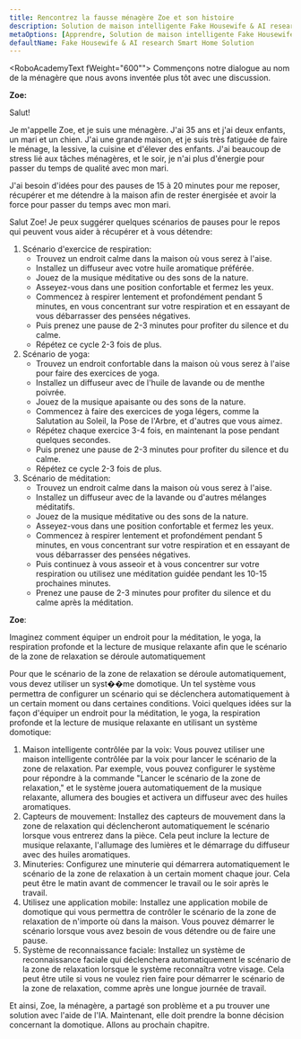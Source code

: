 ```yaml
---
title: Rencontrez la fausse ménagère Zoe et son histoire
description: Solution de maison intelligente Fake Housewife & AI research
metaOptions: [Apprendre, Solution de maison intelligente Fake Housewife & AI research]
defaultName: Fake Housewife & AI research Smart Home Solution
---
```


<LessonImages imageClasses="mb"  src='fake-housewife-and-ai-research-smart-home-solution/lesson-2-banner.png' alt="fake housewife ai" />

<RoboAcademyText fWeight="600"">
Commençons notre dialogue au nom de la ménagère que nous avons inventée plus tôt avec une discussion.
</RoboAcademyText>

<RoboAcademyDialog >

**Zoe:**

Salut!

Je m'appelle Zoe, et je suis une ménagère. J'ai 35 ans et j'ai deux enfants, un mari et un chien. J'ai une grande maison, et je suis très fatiguée de faire le ménage, la lessive, la cuisine et d'élever des enfants. J'ai beaucoup de stress lié aux tâches ménagères, et le soir, je n'ai plus d'énergie pour passer du temps de qualité avec mon mari.

J'ai besoin d'idées pour des pauses de 15 à 20 minutes pour me reposer, récupérer et me détendre à la maison afin de rester énergisée et avoir la force pour passer du temps avec mon mari.


</RoboAcademyDialog>



<RoboAcademyDialog>

<ChatGPT/>

Salut Zoe! Je peux suggérer quelques scénarios de pauses pour le repos qui peuvent vous aider à récupérer et à vous détendre:

1. Scénario d'exercice de respiration:
    - Trouvez un endroit calme dans la maison où vous serez à l'aise.
    - Installez un diffuseur avec votre huile aromatique préférée.
    - Jouez de la musique méditative ou des sons de la nature.
    - Asseyez-vous dans une position confortable et fermez les yeux.
    - Commencez à respirer lentement et profondément pendant 5 minutes, en vous concentrant sur votre respiration et en essayant de vous débarrasser des pensées négatives.
    - Puis prenez une pause de 2-3 minutes pour profiter du silence et du calme.
    - Répétez ce cycle 2-3 fois de plus.
2. Scénario de yoga:
    - Trouvez un endroit confortable dans la maison où vous serez à l'aise pour faire des exercices de yoga.
    - Installez un diffuseur avec de l'huile de lavande ou de menthe poivrée.
    - Jouez de la musique apaisante ou des sons de la nature.
    - Commencez à faire des exercices de yoga légers, comme la Salutation au Soleil, la Pose de l'Arbre, et d'autres que vous aimez.
    - Répétez chaque exercice 3-4 fois, en maintenant la pose pendant quelques secondes.
    - Puis prenez une pause de 2-3 minutes pour profiter du silence et du calme.
    - Répétez ce cycle 2-3 fois de plus.
3. Scénario de méditation:
    - Trouvez un endroit calme dans la maison où vous serez à l'aise.
    - Installez un diffuseur avec de la lavande ou d'autres mélanges méditatifs.
    - Jouez de la musique méditative ou des sons de la nature.
    - Asseyez-vous dans une position confortable et fermez les yeux.
    - Commencez à respirer lentement et profondément pendant 5 minutes, en vous concentrant sur votre respiration et en essayant de vous débarrasser des pensées négatives.
    - Puis continuez à vous asseoir et à vous concentrer sur votre respiration ou utilisez une méditation guidée pendant les 10-15 prochaines minutes.
    - Prenez une pause de 2-3 minutes pour profiter du silence et du calme après la méditation.

</RoboAcademyDialog>

<RoboAcademyDialog>

**Zoe**:

Imaginez comment équiper un endroit pour la méditation, le yoga, la respiration profonde et la lecture de musique relaxante afin que le scénario de la zone de relaxation se déroule automatiquement

</RoboAcademyDialog>

<RoboAcademyDialog>

<ChatGPT/>

Pour que le scénario de la zone de relaxation se déroule automatiquement, vous devez utiliser un syst��me domotique. Un tel système vous permettra de configurer un scénario qui se déclenchera automatiquement à un certain moment ou dans certaines conditions. Voici quelques idées sur la façon d'équiper un endroit pour la méditation, le yoga, la respiration profonde et la lecture de musique relaxante en utilisant un système domotique:

1. Maison intelligente contrôlée par la voix: Vous pouvez utiliser une maison intelligente contrôlée par la voix pour lancer le scénario de la zone de relaxation. Par exemple, vous pouvez configurer le système pour répondre à la commande "Lancer le scénario de la zone de relaxation," et le système jouera automatiquement de la musique relaxante, allumera des bougies et activera un diffuseur avec des huiles aromatiques.
2. Capteurs de mouvement: Installez des capteurs de mouvement dans la zone de relaxation qui déclencheront automatiquement le scénario lorsque vous entrerez dans la pièce. Cela peut inclure la lecture de musique relaxante, l'allumage des lumières et le démarrage du diffuseur avec des huiles aromatiques.
3. Minuteries: Configurez une minuterie qui démarrera automatiquement le scénario de la zone de relaxation à un certain moment chaque jour. Cela peut être le matin avant de commencer le travail ou le soir après le travail.
4. Utilisez une application mobile: Installez une application mobile de domotique qui vous permettra de contrôler le scénario de la zone de relaxation de n'importe où dans la maison. Vous pouvez démarrer le scénario lorsque vous avez besoin de vous détendre ou de faire une pause.
5. Système de reconnaissance faciale: Installez un système de reconnaissance faciale qui déclenchera automatiquement le scénario de la zone de relaxation lorsque le système reconnaîtra votre visage. Cela peut être utile si vous ne voulez rien faire pour démarrer le scénario de la zone de relaxation, comme après une longue journée de travail.

</RoboAcademyDialog>

<RoboAcademyText>

Et ainsi, Zoe, la ménagère, a partagé son problème et a pu trouver une solution avec l'aide de l'IA. Maintenant, elle doit prendre la bonne décision concernant la domotique. Allons au prochain chapitre.

</RoboAcademyText>